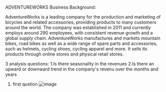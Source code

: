 ADVENTUREWORKS
Business Background:

AdventureWorks is a leading company for the production and marketing of bicycles and related accessories, providing products to many customers around the world.
The company was established in 2011 and currently employs around 290 employees, with consistent revenue growth and a global supply chain.
AdventureWorks manufactures and markets mountain bikes, road bikes as well as a wide range of spare parts and accessories, such as helmets, cycling shoes, cycling apparel and more.
It sells its products through online stores and physical retail stores.


3 analysis questions:
1.Is there seasonality in the revenues
2.Is there an upward or downward trend in the company's revenu over the months and years

1. first qustion
![image](https://github.com/tomerItzack/adventureWorks/assets/117035943/06fa8b25-1253-40c2-b999-0a00bc400cd9)

